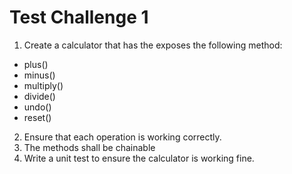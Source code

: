 # Test Challenge 1

1. Create a calculator that has the exposes the following method:

- plus()
- minus()
- multiply()
- divide()
- undo()
- reset()

2. Ensure that each operation is working correctly.
3. The methods shall be chainable
4. Write a unit test to ensure the calculator is working fine.